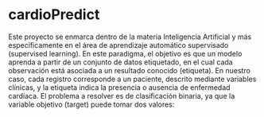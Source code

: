 # cardioPredict
Este proyecto se enmarca dentro de la materia Inteligencia Artificial y más específicamente en el área de aprendizaje automático supervisado (supervised learning). En este paradigma, el objetivo es que un modelo aprenda a partir de un conjunto de datos etiquetado, en el cual cada observación está asociada a un resultado conocido (etiqueta). En nuestro caso, cada registro corresponde a un paciente, descrito mediante variables clínicas, y la etiqueta indica la presencia o ausencia de enfermedad cardíaca.
El problema a resolver es de clasificación binaria, ya que la variable objetivo (target) puede tomar dos valores:
